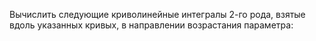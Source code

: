 Вычислить следующие криволинейные интегралы 2-го рода, взятые вдоль указанных кривых, в направлении возрастания параметра: